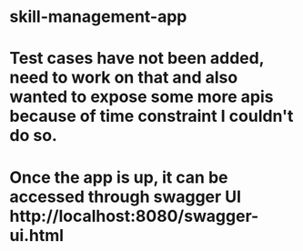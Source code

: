 # skill-management-app
# Test cases have not been added, need to work on that and also wanted to expose some more apis because of time  constraint I couldn't do so.
# Once the app is up, it can be accessed through swagger UI http://localhost:8080/swagger-ui.html
